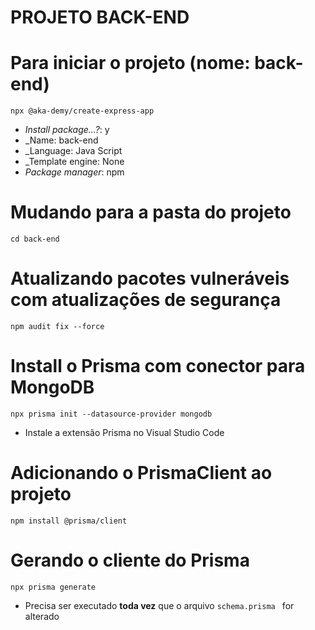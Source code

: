 PROJETO BACK-END
=======================

# Para iniciar o projeto (nome: back-end)

`npx @aka-demy/create-express-app`
* _Install package...?_: y
* _Name: back-end
* _Language: Java Script
* _Template engine: None
* _Package manager_: npm

# Mudando para a pasta do projeto 
`cd back-end`

# Atualizando pacotes vulneráveis com atualizações de segurança
`npm audit fix --force`

# Install o Prisma com conector para MongoDB
`npx prisma init --datasource-provider mongodb`
* Instale a extensão Prisma no Visual Studio Code

# Adicionando o PrismaClient ao projeto
`npm install @prisma/client`

# Gerando o cliente do Prisma
`npx prisma generate`
* Precisa ser executado **toda vez** que o arquivo `schema.prisma ` for alterado
